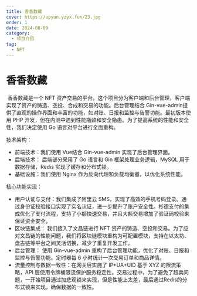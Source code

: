 ```yaml
---
title: 香香数藏
cover: https://upyun.yzyx.fun/23.jpg
order: 1
date: 2024-08-09
category:
  - 项目介绍
tag:
  - NFT
---
```


<!-- more -->

# 香香数藏

​	香香数藏是一个 NFT 资产交易的平台。这个项目分为客户端和后台管理，客户端实现了资产的铸造、空投、合成和交易的功能。后台管理结合 Gin-vue-admin提供了直观的操作界面和丰富的功能，如对账、日报和监控与告警功能。最初版本使用 PHP 开发，但在内测中遇到性能瓶颈和安全隐患。为了提高系统的性能和安全性，我们决定使用 Go 语言对平台进行全面重构。

技术架构：

- 前端技术：我们使用 Vue结合 Gin-vue-admin 实现了后台管理界面。
- 后端技术： 后端部分采用了 Go 语言和 Gin 框架处理业务逻辑，MySQL 用于数据存储，Redis 实现了缓存和分布式锁。
- 基础设施：我们使用 Nginx 作为反向代理和负载均衡器，以优化系统性能。

核心功能实现：

- 用户认证与支付：我们集成了阿里云 SMS，实现了高效的手机号码登录。通过身份证校验接口实现了实名认证，进一步提升了账户安全性。杉德支付的集成优化了支付流程，支持了小额快速交易，并且大额交易增加了验证码校验来保证资金安全。
- 区块链集成： 我们接入了文昌链进行 NFT 资产的铸造、空投和交易。为了应对文昌链的性能问题，我们将区块链模块重构为可配置模块，支持在以太坊、盘古链等平台之间灵活切换，减少了重复开发工作。
- 后台管理： 使用 Gin-vue-admin 重构了后台管理功能，优化了对账、日报和监控与告警功能。定时器每 6 小时统计一次交易订单和商品详情。
- 流量控制与数据一致性：在网关层实施了 IP+UA+UID 基于 XYZ 的限流策略，API 层使用令牌桶限流保护服务稳定性。交易过程中，为了避免了超卖问题，一开始项目通过加悲观锁来实现，但是性能上太差，最后通过Redis的分布式锁来实现，确保数据的一致性。






